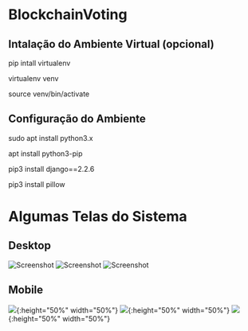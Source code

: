 # BlockchainVoting

## Intalação do Ambiente Virtual (opcional)

pip intall virtualenv

virtualenv venv

source venv/bin/activate

## Configuração do Ambiente

sudo apt install python3.x

apt install python3-pip

pip3  install django==2.2.6

pip3 install pillow


# Algumas Telas do Sistema
## Desktop
![Screenshot](prints/3.png)
![Screenshot](prints/4.png)
![Screenshot](prints/5.png)
## Mobile
![](prints/6.jpg){:height="50%" width="50%"}
![](prints/7.jpg){:height="50%" width="50%"}
![](prints/8.jpg){:height="50%" width="50%"}
